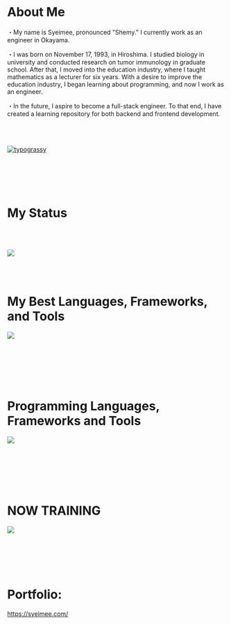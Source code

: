 # About Me
・My name is Syeimee, pronounced "Shemy." I currently work as an engineer in Okayama.

・I was born on November 17, 1993, in Hiroshima. I studied biology in university and conducted research on tumor immunology in graduate school. After that, I moved into the education industry, where I taught mathematics as a lecturer for six years. With a desire to improve the education industry, I began learning about programming, and now I work as an engineer.

・In the future, I aspire to become a full-stack engineer. To that end, I have created a learning repository for both backend and frontend development.
<br>
<br>
<br>
<br>

<a href="https://github.com/kawarimidoll/typograssy"><img alt="typograssy" src="https://typograssy.deno.dev/api?text=Let's keep running choosing the windy days"></a>

<br>
<br>
<br>
<br>

# My Status
<br>
<br>

![](https://github-profile-summary-cards.vercel.app/api/cards/profile-details?username=syeimee&theme=2077)

<br>
<br>


# My Best Languages, Frameworks, and Tools
<img src="https://skillicons.dev/icons?i=ruby,rails,js,java,postgres,sqlite,html,css,github,docker,figma,vscode,blender" /> <br /><br />

<br>
<br>
<br>
<br>

# Programming Languages, Frameworks and Tools
<img src="https://skillicons.dev/icons?i=py,jquery,linux,threejs,unity,cs,wordpress,php,ruby,rails,js,java,spring,postgres,sqlite,html,css,git,github,docker,figma,vscode,blender" /> <br /><br />

<br>
<br>
<br>
<br>

# NOW TRAINING
<img src="https://skillicons.dev/icons?i=rails,cs,js,py,php," /> <br /><br />
<br>
<br>
<br>
<br>

# Portfolio:
https://syeimee.com/

<br>
<br>
<br>
<br>
